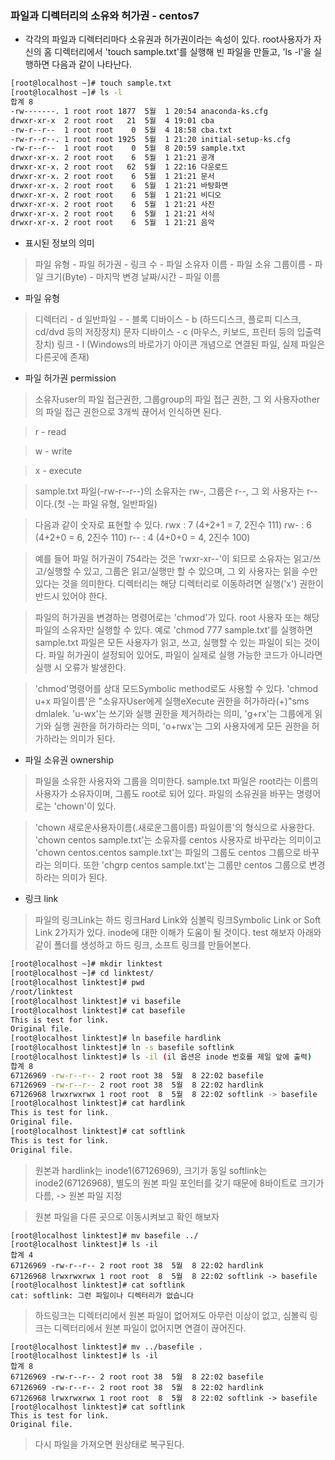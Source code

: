 ### 파일과 디렉터리의 소유와 허가권 - centos7

- 각각의 파일과 디렉터리마다 소유권과 허가권이라는 속성이 있다.
root사용자가 자신의 홈 디렉터리에서 'touch sample.txt'를 실행해 빈 파일을 만들고, 'ls -l'을 실행하면 다음과 같이 나타난다.
```bash
[root@localhost ~]# touch sample.txt
[root@localhost ~]# ls -l
합계 8
-rw-------. 1 root root 1877  5월  1 20:54 anaconda-ks.cfg
drwxr-xr-x  2 root root   21  5월  4 19:01 cba
-rw-r--r--  1 root root    0  5월  4 18:58 cba.txt
-rw-r--r--. 1 root root 1925  5월  1 21:20 initial-setup-ks.cfg
-rw-r--r--  1 root root    0  5월  8 20:59 sample.txt
drwxr-xr-x. 2 root root    6  5월  1 21:21 공개
drwxr-xr-x. 2 root root   62  5월  1 22:16 다운로드
drwxr-xr-x. 2 root root    6  5월  1 21:21 문서
drwxr-xr-x. 2 root root    6  5월  1 21:21 바탕화면
drwxr-xr-x. 2 root root    6  5월  1 21:21 비디오
drwxr-xr-x. 2 root root    6  5월  1 21:21 사진
drwxr-xr-x. 2 root root    6  5월  1 21:21 서식
drwxr-xr-x. 2 root root    6  5월  1 21:21 음악
```
- 표시된 정보의 의미

> 파일 유형 - 파일 허가권 - 링크 수 - 파일 소유자 이름 - 파일 소유 그룹이름 - 파일 크기(Byte) - 마지막 변경 날짜/시간 - 파일 이름

- 파일 유형

>디렉터리 - d
>일반파일 - -
>블록 디바이스 - b (하드디스크, 플로피 디스크, cd/dvd 등의 저장장치)
>문자 디바이스 - c (마우스, 키보드, 프린터 등의 입출력 장치)
>링크 - l (Windows의 바로가기 아이콘 개념으로 연결된 파일, 실제 파일은 다른곳에 존재)

- 파일 허가권 permission

>소유자user의 파일 접근권한, 그룹group의 파일 접근 권한, 그 외 사용자other의 파일 접근 권한으로 3개씩 끊어서 인식하면 된다.

>r - read

>w - write

>x - execute

>sample.txt 파일(-rw-r--r--)의 소유자는 rw-, 그룹은 r--, 그 외 사용자는 r-- 이다.(첫 -는 파일 유형, 일반파일)


>다음과 같이 숫자로 표현할 수 있다.
>rwx : 7 (4+2+1 = 7, 2진수 111)
>rw- : 6 (4+2+0 = 6, 2진수 110)
>r-- : 4 (4+0+0 = 4, 2진수 100)

>예를 들어 파일 허가권이 754라는 것은 'rwxr-xr--'이 되므로 
>소유자는 읽고/쓰고/실행할 수 있고, 
>그룹은 읽고/실행만 할 수 있으며, 
>그 외 사용자는 읽을 수만 있다는 것을 의미한다.
>디렉터리는 해당 디렉터리로 이동하려면 실행('x') 권한이 반드시 있어야 한다.

>파일의 허가권을 변경하는 명령어로는 'chmod'가 있다. root 사용자 또는 해당 파일의 소유자만 실행할 수 있다.
>예로 'chmod 777 sample.txt'를 실행하면 sample.txt 파일은 모든 사용자가 읽고, 쓰고, 실행할 수 있는 파일이 되는 것이다.
>파일 허가권이 설정되어 있어도, 파일이 실제로 실행 가능한 코드가 아니라면 실행 시 오류가 발생한다.

>'chmod'명령어를 상대 모드Symbolic method로도 사용할 수 있다. 'chmod u+x 파일이름'은
>"소유자User에게 실행eXecute 권한을 허가하라(+)"sms dmlalek.
>'u-wx'는 쓰기와 실행 권한을 제거하라는 의미,
>'g+rx'는 그룹에게 읽기와 실행 권한을 허가하라는 의미,
>'o+rwx'는 그외 사용자에게 모든 권한을 허가하라는 의미가 된다.

- 파일 소유권 ownership
> 파일을 소유한 사용자와 그룹을 의미한다.
> sample.txt 파일은 root라는 이름의 사용자가 소유자이며, 그룹도 root로 되어 있다.
> 파일의 소유권을 바꾸는 명령어로는 'chown'이 있다.

> 'chown 새로운사용자이름(.새로운그룹이름) 파일이름'의 형식으로 사용한다.
> 'chown centos sample.txt'는 소유자를 centos 사용자로 바꾸라는 의미이고
> 'chown centos.centos sample.txt'는 파일의 그룹도 centos 그룹으로 바꾸라는 의미다.
> 또한 'chgrp centos sample.txt'는 그룹만 centos 그룹으로 변경하라는 의미가 된다.


- 링크 link
> 파일의 링크Link는 하드 링크Hard Link와 심볼릭 링크Symbolic Link or Soft Link 2가지가 있다.
> inode에 대한 이해가 도움이 될 것이다.
> test 해보자 아래와 같이 폴더를 생성하고 하드 링크, 소프트 링크를 만들어본다.
```bash
[root@localhost ~]# mkdir linktest
[root@localhost ~]# cd linktest/
[root@localhost linktest]# pwd
/root/linktest
[root@localhost linktest]# vi basefile
[root@localhost linktest]# cat basefile
This is test for link.
Original file.
[root@localhost linktest]# ln basefile hardlink
[root@localhost linktest]# ln -s basefile softlink
[root@localhost linktest]# ls -il (il 옵션은 inode 번호를 제일 앞에 출력)
합계 8
67126969 -rw-r--r-- 2 root root 38  5월  8 22:02 basefile
67126969 -rw-r--r-- 2 root root 38  5월  8 22:02 hardlink
67126968 lrwxrwxrwx 1 root root  8  5월  8 22:02 softlink -> basefile
[root@localhost linktest]# cat hardlink
This is test for link.
Original file.
[root@localhost linktest]# cat softlink
This is test for link.
Original file.

```
> 원본과 hardlink는 inode1(67126969), 크기가 동일
> softlink는 inode2(67126968), 별도의 원본 파일 포인터를 갖기 때문에 8바이트로 크기가 다름, -> 원본 파일 지정

> 원본 파일을 다른 곳으로 이동시켜보고 확인 해보자
```
[root@localhost linktest]# mv basefile ../
[root@localhost linktest]# ls -il
합계 4
67126969 -rw-r--r-- 2 root root 38  5월  8 22:02 hardlink
67126968 lrwxrwxrwx 1 root root  8  5월  8 22:02 softlink -> basefile
[root@localhost linktest]# cat softlink
cat: softlink: 그런 파일이나 디렉터리가 없습니다
```
> 하드링크는 디렉터리에서 원본 파일이 없어져도 아무런 이상이 없고, 심볼릭 링크는 디렉터리에서 원본 파일이 없어지면 연결이 끊어진다.

```
[root@localhost linktest]# mv ../basefile .
[root@localhost linktest]# ls -il
합계 8
67126969 -rw-r--r-- 2 root root 38  5월  8 22:02 basefile
67126969 -rw-r--r-- 2 root root 38  5월  8 22:02 hardlink
67126968 lrwxrwxrwx 1 root root  8  5월  8 22:02 softlink -> basefile
[root@localhost linktest]# cat softlink
This is test for link.
Original file.

```

> 다시 파일을 가져오면 원상태로 복구된다.
